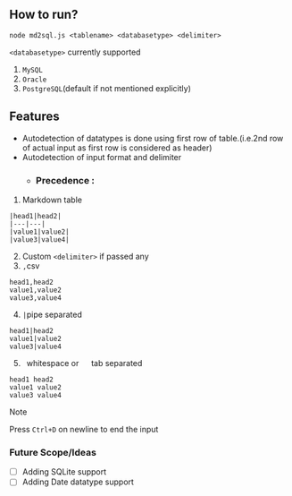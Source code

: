 ## How to run?
```
node md2sql.js <tablename> <databasetype> <delimiter>
```

 `<databasetype>` currently supported
1. `MySQL`
2. `Oracle`
3. `PostgreSQL`(default if not mentioned explicitly) 

## Features
- Autodetection of datatypes is done using first row of table.(i.e.2nd row of actual input as first row is considered as header)
- Autodetection of input format and delimiter
  - ### Precedence :
1. Markdown table
```
|head1|head2|
|---|---|
|value1|value2|
|value3|value4|
```
2. Custom `<delimiter>` if passed any
4. `,`csv
```
head1,head2
value1,value2
value3,value4
```
4. `|`pipe separated
```
head1|head2
value1|value2
value3|value4
```
5. ` `whitespace or `  ` tab separated
```
head1 head2
value1 value2
value3 value4
```
> [!NOTE]
> Press `Ctrl+D` on newline to end the input

### Future Scope/Ideas
- [ ] Adding SQLite support
- [ ] Adding Date datatype support
